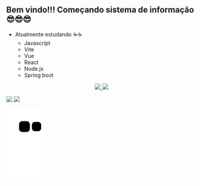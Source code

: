 ## Bem vindo!!! Começando sistema de informação   😎😎😎

- Atualmente estudando  ☕☕
  - Javascript
  - Vite
  - Vue
  - React
  - Node.js
  - Spring boot

<div align="center">
  <a href="https://github.com/wagnerfelten">
  <img height="180em" src="https://github-readme-stats.vercel.app/api?username=wagnerfelten&show_icons=true&theme=radical&include_all_commits=true&count_private=true"/>
<img height="180em" src="https://github-readme-stats.vercel.app/api/top-langs/?username=wagnerfelten&layout=compact&langs_count=7&theme=radical"/>
</div>


 
<div> 

  <a href = "mailto:felten19@gmail.com"><img src="https://img.shields.io/badge/-Gmail-%23333?style=for-the-badge&logo=gmail&logoColor=white" target="_blank"></a>
  <a href="https://www.linkedin.com/in/wagner-rodrigues-352587b4/" target="_blank"><img src="https://img.shields.io/badge/-LinkedIn-%230077B5?style=for-the-badge&logo=linkedin&logoColor=white" target="_blank"></a> 
 
  ![Snake animation](https://github.com/rafaballerini/rafaballerini/blob/output/github-contribution-grid-snake.svg)
 
</div>
